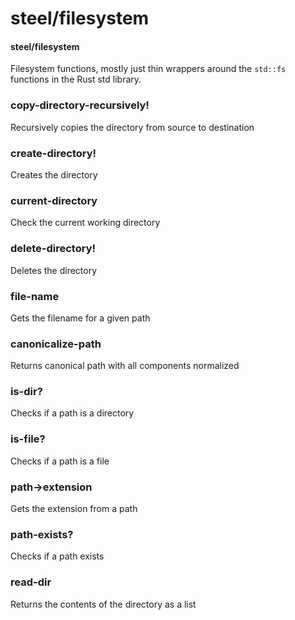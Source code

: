 # steel/filesystem
#### steel/filesystem

Filesystem functions, mostly just thin wrappers around the `std::fs` functions in
the Rust std library.
### **copy-directory-recursively!**
Recursively copies the directory from source to destination
### **create-directory!**
Creates the directory
### **current-directory**
Check the current working directory
### **delete-directory!**
Deletes the directory
### **file-name**
Gets the filename for a given path
### **canonicalize-path**
Returns canonical path with all components normalized
### **is-dir?**
Checks if a path is a directory
### **is-file?**
Checks if a path is a file
### **path->extension**
Gets the extension from a path
### **path-exists?**
Checks if a path exists
### **read-dir**
Returns the contents of the directory as a list
